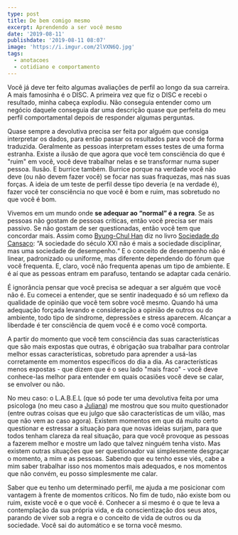 ```yaml
---
type: post
title: De bem comigo mesmo
excerpt: Aprendendo a ser você mesmo
date: '2019-08-11'
publishdate: '2019-08-11 08:07'
image: 'https://i.imgur.com/2lVXN6Q.jpg'
tags:
  - anotacoes
  - cotidiano e comportamento
---
```

Você já deve ter feito algumas avaliações de perfil ao longo da sua carreira. A mais famosinha é o DISC. A primeira vez que fiz o DISC e recebi o resultado, minha cabeça explodiu. Não conseguia entender como um negócio daquele conseguia dar uma descrição quase que perfeita do meu perfil comportamental depois de responder algumas perguntas.

Quase sempre a devolutiva precisa ser feita por alguém que consiga interpretar os dados, para então passar os resultados para você de forma traduzida. Geralmente as pessoas interpretam esses testes de uma forma estranha. Existe a ilusão de que agora que você tem consciência do que é "ruim" em você, você deve trabalhar nelas e se transformar numa super pessoa. Ilusão. E burrice também. Burrice porque na verdade você não deve (ou não devem fazer você) se focar nas suas fraquezas, mas nas suas forças. A ideia de um teste de perfil desse tipo deveria (e na verdade é), fazer você ter consciência no que você é bom e ruim, mas sobretudo no que você é bom.

Vivemos em um mundo onde **se adequar ao “normal” é a regra**. Se as pessoas não gostam de pessoas críticas, então você precisa ser mais passivo. Se não gostam de ser questionadas, então você tem que concordar mais. Assim como [Byung-Chul Han](https://amzn.to/2YI9EOR) diz no livro [Sociedade do Cansaço](https://amzn.to/2YVvwSp): “A sociedade do século XXI não é mais a sociedade disciplinar, mas uma sociedade de desempenho.“ E o conceito de desempenho não é linear, padronizado ou uniforme, mas diferente dependendo do fórum que você frequenta. E, claro, você não frequenta apenas um tipo de ambiente. E é aí que as pessoas entram em parafuso, tentando se adaptar cada cenário. 

É ignorância pensar que você precisa se adequar a ser alguém que você não é. Eu comecei a entender, que se sentir inadequado é só um reflexo da qualidade de opinião que você tem sobre você mesmo. Quando há uma adequação forçada levando e consideração a opinião de outros ou do ambiente, todo tipo de síndrome, depressões e stress aparecem. Alcançar a liberdade é ter consciência de quem você é e como você comporta.

A partir do momento que você tem consciência das suas características que são mais expostas que outras, é obrigação sua trabalhar para controlar melhor essas características, sobretudo para aprender a usá-las corretamente em momentos específicos do dia a dia. As características menos expostas - que dizem que é o seu lado "mais fraco" - você deve conhece-las melhor para entender em quais ocasiões você deve se calar, se envolver ou não. 

No meu caso: o L.A.B.E.L (que só pode ter uma devolutiva feita por uma psicologa (no meu caso a [Juliana](https://www.linkedin.com/in/julianarissardi/)) me mostrou que sou muito questionador (entre outras coisas que eu julgo que são características de um vilão, mas que não vem ao caso agora). Existem momentos em que dá muito certo questionar e estressar a situação para que novas ideias surjam, para que todos tenham clareza da real situação, para que você provoque as pessoas a fazerem melhor e mostre um lado que talvez ninguém tenha visto. Mas existem outras situações que ser questionador vai simplesmente desgraçar o momento, a mim e as pessoas. Sabendo que eu tenho esse viés, cabe a mim saber trabalhar isso nos momentos mais adequados, e nos momentos que não convém, eu posso simplesmente me calar.

Saber que eu tenho um determinado perfil, me ajuda a me posicionar com vantagem à frente de momentos críticos. No fim de tudo, não existe bom ou ruim, existe você e o que você é. Conhecer a si mesmo é o que te leva a contemplação da sua própria vida, e da conscientização dos seus atos, parando de viver sob a regra e o conceito de vida de outros ou da sociedade. Você sai do automático e se torna você mesmo.

